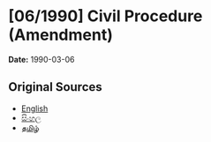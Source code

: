 # [06/1990] Civil Procedure (Amendment)

**Date:** 1990-03-06

## Original Sources

- [English](https://documents.gov.lk/view/acts/1990/3/06-1990_E.pdf)
- [සිංහල](https://documents.gov.lk/view/acts/1990/3/06-1990_S.pdf)
- [தமிழ்](https://documents.gov.lk/view/acts/1990/3/06-1990_T.pdf)
